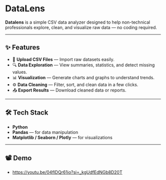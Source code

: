# DataLens

**Datalens** is a simple CSV data analyzer designed to help non-technical professionals explore, clean, and visualize raw data — no coding required.

---

## ✨ Features

- 📂 **Upload CSV Files** — Import raw datasets easily.
- 🔍 **Data Exploration** — View summaries, statistics, and detect missing values.
- 📊 **Visualization** — Generate charts and graphs to understand trends.
- ⚙️ **Data Cleaning** — Filter, sort, and clean data in a few clicks.
- 📤 **Export Results** — Download cleaned data or reports.

---

## 🛠️ Tech Stack

- **Python**
- **Pandas** — for data manipulation
- **Matplotlib / Seaborn / Plotly** — for visualizations

---

## 📽️ Demo

- https://youtu.be/04fIDQr61io?si=_kgUdfEdNGb8D20T
